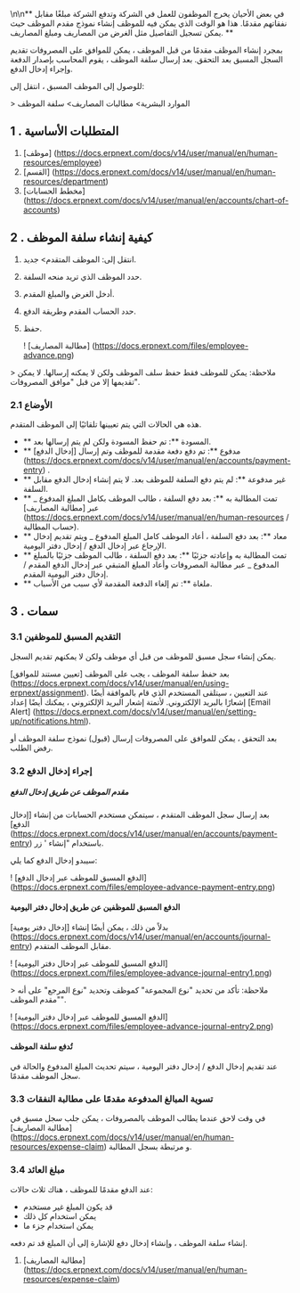 \n\n** في بعض الأحيان يخرج الموظفون للعمل في الشركة وتدفع الشركة مبلغًا مقابل نفقاتهم مقدمًا. هذا هو الوقت الذي يمكن فيه للموظف إنشاء نموذج مقدم الموظف حيث يمكن تسجيل التفاصيل مثل الغرض من المصاريف ومبلغ المصاريف. **

بمجرد إنشاء الموظف مقدمًا من قبل الموظف ، يمكن للموافق على المصروفات تقديم السجل المسبق بعد التحقق. بعد إرسال سلفة الموظف ، يقوم المحاسب بإصدار الدفعة وإجراء إدخال الدفع.

للوصول إلى الموظف المسبق ، انتقل إلى:

\> الموارد البشرية> مطالبات المصاريف> سلفة الموظف

## 1 \. المتطلبات الأساسية

1. [موظف] (https://docs.erpnext.com/docs/v14/user/manual/en/human-resources/employee)
2. [القسم] (https://docs.erpnext.com/docs/v14/user/manual/en/human-resources/department)
3. [مخطط الحسابات] (https://docs.erpnext.com/docs/v14/user/manual/en/accounts/chart-of-accounts)

## 2 \. كيفية إنشاء سلفة الموظف

1. انتقل إلى: الموظف المتقدم> جديد.
2. حدد الموظف الذي تريد منحه السلفة.
3. أدخل الغرض والمبلغ المقدم.
4. حدد الحساب المقدم وطريقة الدفع.
5. حفظ.
    
    ! [مطالبة المصاريف] (https://docs.erpnext.com/files/employee-advance.png)
    

\> ملاحظة: يمكن للموظف فقط حفظ سلف الموظف ولكن لا يمكنه إرسالها. لا يمكن تقديمها إلا من قبل "موافق المصروفات".

### 2.1 الأوضاع

هذه هي الحالات التي يتم تعيينها تلقائيًا إلى الموظف المتقدم.

* ** المسودة **: تم حفظ المسودة ولكن لم يتم إرسالها بعد.
* ** مدفوع **: تم دفع دفعة مقدمة للموظف وتم إرسال [إدخال الدفع] (https://docs.erpnext.com/docs/v14/user/manual/en/accounts/payment-entry) .
* ** غير مدفوعة **: لم يتم دفع السلفة للموظف بعد. لا يتم إنشاء إدخال الدفع مقابل السلفة.
* ** تمت المطالبة به **: بعد دفع السلفة ، طالب الموظف بكامل المبلغ المدفوع _ عبر [مطالبة المصاريف] (https://docs.erpnext.com/docs/v14/user/manual/en/human-resources / حساب المطالبة).
* ** معاد **: بعد دفع السلفة ، أعاد الموظف كامل المبلغ المدفوع _ ويتم تقديم إدخال الإرجاع عبر إدخال الدفع / إدخال دفتر اليومية.
* ** تمت المطالبة به وإعادته جزئيًا **: بعد دفع السلفة ، طالب الموظف جزئيًا بالمبلغ المدفوع _ عبر مطالبة المصروفات وأعاد المبلغ المتبقي عبر إدخال الدفع المقدم / إدخال دفتر اليومية المقدم.
* ** ملغاة **: تم إلغاء الدفعة المقدمة لأي سبب من الأسباب.

## 3 \. سمات

### 3.1 التقديم المسبق للموظفين

يمكن إنشاء سجل مسبق للموظف من قبل أي موظف ولكن لا يمكنهم تقديم السجل.

بعد حفظ سلفة الموظف ، يجب على الموظف [تعيين مستند للموافق] (https://docs.erpnext.com/docs/v14/user/manual/en/using-erpnext/assignment). عند التعيين ، سيتلقى المستخدم الذي قام بالموافقة أيضًا إشعارًا بالبريد الإلكتروني. لأتمتة إشعار البريد الإلكتروني ، يمكنك أيضًا إعداد [Email Alert] (https://docs.erpnext.com/docs/v14/user/manual/en/setting-up/notifications.html).

بعد التحقق ، يمكن للموافق على المصروفات إرسال (قبول) نموذج سلفة الموظف أو رفض الطلب.

### 3.2 إجراء إدخال الدفع

##### مقدم الموظف عن طريق إدخال الدفع

بعد إرسال سجل الموظف المتقدم ، سيتمكن مستخدم الحسابات من إنشاء [إدخال الدفع] (https://docs.erpnext.com/docs/v14/user/manual/en/accounts/payment-entry) باستخدام "إنشاء ' زر.

سيبدو إدخال الدفع كما يلي:

! [الدفع المسبق للموظف عبر إدخال الدفع] (https://docs.erpnext.com/files/employee-advance-payment-entry.png)

#### الدفع المسبق للموظفين عن طريق إدخال دفتر اليومية

بدلاً من ذلك ، يمكن أيضًا إنشاء [إدخال دفتر يومية] (https://docs.erpnext.com/docs/v14/user/manual/en/accounts/journal-entry) مقابل الموظف المتقدم.

! [الدفع المسبق للموظف عبر إدخال دفتر اليومية] (https://docs.erpnext.com/files/employee-advance-journal-entry1.png)

\> ملاحظة: تأكد من تحديد "نوع المجموعة" كموظف وتحديد "نوع المرجع" على أنه "مقدم الموظف".

! [الدفع المسبق للموظف عبر إدخال دفتر اليومية] (https://docs.erpnext.com/files/employee-advance-journal-entry2.png)

#### تُدفع سلفة الموظف

عند تقديم إدخال الدفع / إدخال دفتر اليومية ، سيتم تحديث المبلغ المدفوع والحالة في سجل الموظف مقدمًا.

### 3.3 تسوية المبالغ المدفوعة مقدمًا على مطالبة النفقات

في وقت لاحق عندما يطالب الموظف بالمصروفات ، يمكن جلب سجل مسبق في [مطالبة المصاريف] (https://docs.erpnext.com/docs/v14/user/manual/en/human-resources/expense-claim) و مرتبطة بسجل المطالبة.

### 3.4 مبلغ العائد

عند الدفع مقدمًا للموظف ، هناك ثلاث حالات:

* قد يكون المبلغ غير مستخدم
* يمكن استخدام كل ذلك
* يمكن استخدام جزء ما

إنشاء سلفة الموظف ، وإنشاء إدخال دفع للإشارة إلى أن المبلغ قد تم دفعه.

1. [مطالبة المصاريف] (https://docs.erpnext.com/docs/v14/user/manual/en/human-resources/expense-claim)